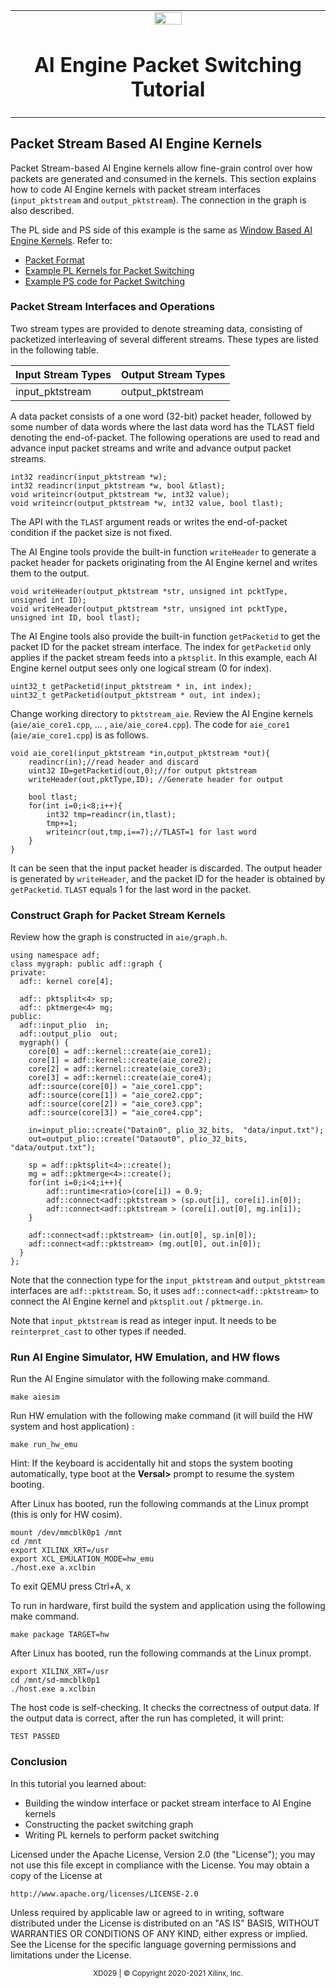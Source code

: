 <table>
 <tr>
   <td align="center"><img src="https://www.xilinx.com/content/dam/xilinx/imgs/press/media-kits/corporate/xilinx-logo.png" width="30%"/><h1>AI Engine Packet Switching Tutorial</h1>
   </td>
 </tr>
 <tr>
 </td>
 </tr>
</table>

## Packet Stream Based AI Engine Kernels
Packet Stream-based AI Engine kernels allow fine-grain control over how packets are generated and consumed in the kernels. This section explains how to code AI Engine kernels with packet stream interfaces (`input_pktstream` and `output_pktstream`). The connection in the graph is also described. 

The PL side and PS side of this example is the same as [Window Based AI Engine Kernels](./window_based_aie_kernel.md). Refer to:
* [Packet Format](./window_based_aie_kernel.md/#Packet-Format)
* [Example PL Kernels for Packet Switching](./window_based_aie_kernel.md/#Example-PL-Kernels-for-Packet-Switching)
* [Example PS code for Packet Switching](./window_based_aie_kernel.md/#Example-PS-code-for-Packet-Switching)

### Packet Stream Interfaces and Operations
Two stream types are provided to denote streaming data, consisting of packetized interleaving of several different streams. These types are listed in the following table.

Input Stream Types | Output Stream Types
------------ | -------------
input_pktstream | output_pktstream

A data packet consists of a one word (32-bit) packet header, followed by some number of data words where the last data word has the TLAST field denoting the end-of-packet. The following operations are used to read and advance input packet streams and write and advance output packet streams.

    int32 readincr(input_pktstream *w);
    int32 readincr(input_pktstream *w, bool &tlast);
    void writeincr(output_pktstream *w, int32 value);
    void writeincr(output_pktstream *w, int32 value, bool tlast);

The API with the `TLAST` argument reads or writes the end-of-packet condition if the packet size is not fixed.

The AI Engine tools provide the built-in function `writeHeader` to generate a packet header for packets originating from the AI Engine kernel and writes them to the output. 

    void writeHeader(output_pktstream *str, unsigned int pcktType, unsigned int ID);
    void writeHeader(output_pktstream *str, unsigned int pcktType, unsigned int ID, bool tlast);

The AI Engine tools also provide the built-in function `getPacketid` to get the packet ID for the packet stream interface. The index for `getPacketid` only applies if the packet stream feeds into a `pktsplit`. In this example, each AI Engine kernel output sees only one logical stream (0 for index).

    uint32_t getPacketid(input_pktstream * in, int index);
    uint32_t getPacketid(output_pktstream * out, int index);   
    
Change working directory to `pktstream_aie`. Review the AI Engine kernels (`aie/aie_core1.cpp`, ... , `aie/aie_core4.cpp`). The code for `aie_core1` (`aie/aie_core1.cpp`) is as follows.

	void aie_core1(input_pktstream *in,output_pktstream *out){
		readincr(in);//read header and discard
		uint32 ID=getPacketid(out,0);//for output pktstream
		writeHeader(out,pktType,ID); //Generate header for output
	
		bool tlast;
		for(int i=0;i<8;i++){
			int32 tmp=readincr(in,tlast);
			tmp+=1;
			writeincr(out,tmp,i==7);//TLAST=1 for last word
		}
	}

It can be seen that the input packet header is discarded. The output header is generated by `writeHeader`, and the packet ID for the header is obtained by `getPacketid`. `TLAST` equals 1 for the last word in the packet.

### Construct Graph for Packet Stream Kernels
Review how the graph is constructed in `aie/graph.h`. 

	using namespace adf;
	class mygraph: public adf::graph {
	private:
	  adf:: kernel core[4];
	
	  adf:: pktsplit<4> sp;
	  adf:: pktmerge<4> mg;
	public:
	  adf::input_plio  in;
	  adf::output_plio  out;
	  mygraph() {
	    core[0] = adf::kernel::create(aie_core1);
	    core[1] = adf::kernel::create(aie_core2);
	    core[2] = adf::kernel::create(aie_core3);
	    core[3] = adf::kernel::create(aie_core4);
	    adf::source(core[0]) = "aie_core1.cpp";
	    adf::source(core[1]) = "aie_core2.cpp";
	    adf::source(core[2]) = "aie_core3.cpp";
	    adf::source(core[3]) = "aie_core4.cpp";
	
		in=input_plio::create("Datain0", plio_32_bits,  "data/input.txt");
		out=output_plio::create("Dataout0", plio_32_bits,  "data/output.txt");
	
	    sp = adf::pktsplit<4>::create();
	    mg = adf::pktmerge<4>::create();
	    for(int i=0;i<4;i++){
	    	adf::runtime<ratio>(core[i]) = 0.9;
	    	adf::connect<adf::pktstream > (sp.out[i], core[i].in[0]);
	        adf::connect<adf::pktstream > (core[i].out[0], mg.in[i]);
	    }
	
	    adf::connect<adf::pktstream> (in.out[0], sp.in[0]);
	    adf::connect<adf::pktstream> (mg.out[0], out.in[0]);
	  }
	};

Note that the connection type for the `input_pktstream` and `output_pktstream` interfaces are `adf::pktstream`. So, it uses `adf::connect<adf::pktstream>` to connect the AI Engine kernel and `pktsplit.out` / `pktmerge.in`. 

Note that `input_pktstream` is read as integer input. It needs to be `reinterpret_cast` to other types if needed. 

### Run AI Engine Simulator, HW Emulation, and HW flows
Run the AI Engine simulator with the following make command.

    make aiesim
    
Run HW emulation with the following make command (it will build the HW system and host application) :

    make run_hw_emu
    
Hint: If the keyboard is accidentally hit and stops the system booting automatically, type boot at the **Versal>** prompt to resume the system booting.

After Linux has booted, run the following commands at the Linux prompt (this is only for HW cosim).

    mount /dev/mmcblk0p1 /mnt
    cd /mnt
    export XILINX_XRT=/usr
    export XCL_EMULATION_MODE=hw_emu
    ./host.exe a.xclbin
    
To exit QEMU press Ctrl+A, x

To run in hardware, first build the system and application using the following make command.

    make package TARGET=hw
    
After Linux has booted, run the following commands at the Linux prompt.

    export XILINX_XRT=/usr
    cd /mnt/sd-mmcblk0p1
    ./host.exe a.xclbin
    
The host code is self-checking. It checks the correctness of output data. If the output data is correct, after the run has completed, it will print:

    TEST PASSED

### Conclusion
In this tutorial you learned about:

* Building the window interface or packet stream interface to AI Engine kernels
* Constructing the packet switching graph
* Writing PL kernels to perform packet switching

Licensed under the Apache License, Version 2.0 (the "License");
you may not use this file except in compliance with the License.
You may obtain a copy of the License at

    http://www.apache.org/licenses/LICENSE-2.0

Unless required by applicable law or agreed to in writing, software
distributed under the License is distributed on an "AS IS" BASIS,
WITHOUT WARRANTIES OR CONDITIONS OF ANY KIND, either express or implied.
See the License for the specific language governing permissions and
limitations under the License.

<p align="center"><sup>XD029 | &copy; Copyright 2020-2021 Xilinx, Inc.</sup></p>
